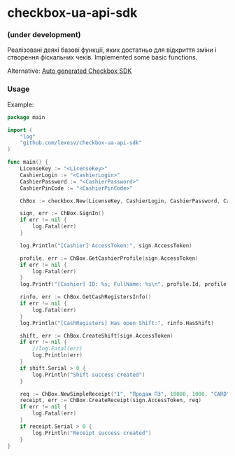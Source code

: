 # checkbox-ua-api-sdk

### (under development)

Реалізовані деякі базові функції, яких достатньо для відкриття зміни і створення фіскальних чеків.
Implemented some basic functions.

Alternative: [Auto generated Checkbox SDK](https://github.com/lexesv/checkbox-ua-api-sdk-autogen)

### Usage

Example:

```go
package main

import (
	"log"
	"github.com/lexesv/checkbox-ua-api-sdk"
)

func main() {
	LicenseKey := "<LicenseKey>"
	CashierLogin := "<CashierLogin>"
	CashierPassword := "<CashierPassword>"
	CashierPinCode := "<CashierPinCode>"

	ChBox := checkbox.New(LicenseKey, CashierLogin, CashierPassword, CashierPinCode)

	sign, err := ChBox.SignIn()
	if err != nil {
		log.Fatal(err)
	}

	log.Println("[Cashier] AccessToken:", sign.AccessToken)

	profile, err := ChBox.GetCashierProfile(sign.AccessToken)
	if err != nil {
		log.Fatal(err)
	}
	log.Printf("[Cashier] ID: %s; FullName: %s\n", profile.Id, profile.FullName)

	rinfo, err := ChBox.GetCashRegistersInfo()
	if err != nil {
		log.Fatal(err)
	}
	log.Println("[CashRegisters] Has open Shift:", rinfo.HasShift)

	shift, err := ChBox.CreateShift(sign.AccessToken)
	if err != nil {
		//log.Fatal(err)
		log.Println(err)
	}
	if shift.Serial > 0 {
		log.Println("Shift success created")
	}

	req := ChBox.NewSimpleReceipt("1", "Продаж ПЗ", 10000, 1000, "CARD", 10000)
	receipt, err := ChBox.CreateReceipt(sign.AccessToken, req)
	if err != nil {
		log.Fatal(err)
	}
	if receipt.Serial > 0 {
		log.Println("Receipt success created")
	}
}

```
